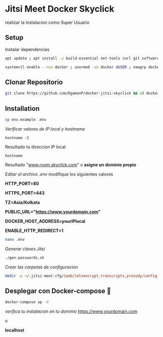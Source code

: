 # Jitsi Meet Docker Skyclick

realizar la instalacion como Super Usuario
## Setup

Instalar dependencias 
```bash
apt update ; apt install -y build-essential net-tools curl git software-properties-common neofetch apt-transport-https ca-certificates curl gnupg-agent docker.io docker-compose
```
```bash
systemctl enable --now docker ; usermod -aG docker $USER ; newgrp docker
```
## Clonar Repositorio

```bash
git clone https://github.com/DgamonP/docker-jitsi-skyclick && cd docker-jitsi-skyclick
```
## Installation

```bash
cp env.example .env
```
_Verificar valores de IP local y hostname_

```
hostname -I
```
Resultado tu direccion IP local

```
hostname
```
Resultado "www.room.skyclick.com" o **asigne un dominio propio**

_Editar el archivo .env_
modifique los siguientes valores

**HTTP_PORT=80**

**HTTPS_PORT=443**

**TZ=Asia/Kolkata**

**PUBLIC_URL="https://www.yourdomain.com"**

**DOCKER_HOST_ADDRESS=yourIPlocal**

**ENABLE_HTTP_REDIRECT=1**

```bash
nano .env
```
_Generar claves Jitsi_

```bash
./gen-passwords.sh
```
_Crear las carpetas de configuracion_

```bash
mkdir -p ~/.jitsi-meet-cfg/{web/letsencrypt,transcripts,prosody/config,prosody/prosody-plugins-custom,jicofo,jvb,jigasi,jibri}
```

## Desplegar con Docker-compose 🚀

```bash
docker-compose up -d
```

_verifica tu instalacion en tu dominio_
https://www.yourdomain.com

o 

**localhost**

